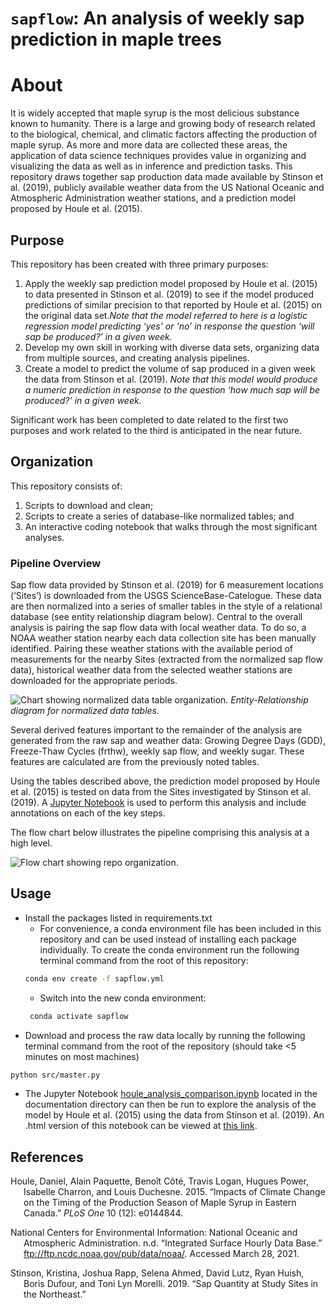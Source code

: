 `sapflow`: An analysis of weekly sap prediction in maple trees
================

# About

It is widely accepted that maple syrup is the most delicious substance
known to humanity. There is a large and growing body of research related
to the biological, chemical, and climatic factors affecting the
production of maple syrup. As more and more data are collected these
areas, the application of data science techniques provides value in
organizing and visualizing the data as well as in inference and
prediction tasks. This repository draws together sap production data
made available by Stinson et al. (2019), publicly available weather data
from the US National Oceanic and Atmospheric Administration weather
stations, and a prediction model proposed by Houle et al. (2015).

## Purpose

This repository has been created with three primary purposes:

1.  Apply the weekly sap prediction model proposed by Houle et al.
    (2015) to data presented in Stinson et al. (2019) to see if the
    model produced predictions of similar precision to that reported by
    Houle et al. (2015) on the original data set.*Note that the model
    referred to here is a logistic regression model predicting ‘yes’ or
    ‘no’ in response the question ‘will sap be produced?’ in a given
    week.*
2.  Develop my own skill in working with diverse data sets, organizing
    data from multiple sources, and creating analysis pipelines.
3.  Create a model to predict the volume of sap produced in a given week
    the data from Stinson et al. (2019). *Note that this model would
    produce a numeric prediction in response to the question ‘how much
    sap will be produced?’ in a given week.*

Significant work has been completed to date related to the first two
purposes and work related to the third is anticipated in the near
future.

## Organization

This repository consists of:

1.  Scripts to download and clean;
2.  Scripts to create a series of database-like normalized tables; and
3.  An interactive coding notebook that walks through the most
    significant analyses.

### Pipeline Overview

Sap flow data provided by Stinson et al. (2019) for 6 measurement
locations (‘Sites’) is downloaded from the USGS ScienceBase-Catelogue.
These data are then normalized into a series of smaller tables in the
style of a relational database (see entity relationship diagram below).
Central to the overall analysis is pairing the sap flow data with local
weather data. To do so, a NOAA weather station nearby each data
collection site has been manually identified. Pairing these weather
stations with the available period of measurements for the nearby Sites
(extracted from the normalized sap flow data), historical weather data
from the selected weather stations are downloaded for the appropriate
periods.

![Chart showing normalized data table
organization.](documentation/img/norm_tables.svg) *Entity-Relationship
diagram for normalized data tables.*

Several derived features important to the remainder of the analysis are
generated from the raw sap and weather data: Growing Degree Days (GDD),
Freeze-Thaw Cycles (frthw), weekly sap flow, and weekly sugar. These
features are calculated are from the previously noted tables.

Using the tables described above, the prediction model proposed by Houle
et al. (2015) is tested on data from the Sites investigated by Stinson
et al. (2019). A [Jupyter
Notebook](notebooks/houle_analysis_comparison.ipynb) is used to perform
this analysis and include annotations on each of the key steps.

The flow chart below illustrates the pipeline comprising this analysis
at a high level.

![Flow chart showing repo
organization.](documentation/img/sapflow_org.svg)

## Usage

  - Install the packages listed in requirements.txt
      - For convenience, a conda environment file has been included in
        this repository and can be used instead of installing each
        package individually. To create the conda environment run the
        following terminal command from the root of this repository:
    <!-- end list -->
    ``` bash
    conda env create -f sapflow.yml
    ```
      - Switch into the new conda environment:
    <!-- end list -->
    ``` bash
     conda activate sapflow
    ```
  - Download and process the raw data locally by running the following
    terminal command from the root of the repository (should take \<5
    minutes on most machines)

<!-- end list -->

``` bash
python src/master.py
```

  - The Jupyter Notebook
    [houle\_analysis\_comparison.ipynb](notebooks/houle_analysis_comparison.ipynb)
    located in the documentation directory can then be run to explore
    the analysis of the model by Houle et al. (2015) using the data from
    Stinson et al. (2019). An .html version of this notebook can be
    viewed at [this
    link](http://htmlpreview.github.io/?https://github.com/spentelow/sapflow/blob/main/notebooks/houle_analysis_comparison.html).

## References

<div id="refs" class="references hanging-indent">

<div id="ref-houle">

Houle, Daniel, Alain Paquette, Benoı̂t Côté, Travis Logan, Hugues Power,
Isabelle Charron, and Louis Duchesne. 2015. “Impacts of Climate Change
on the Timing of the Production Season of Maple Syrup in Eastern
Canada.” *PLoS One* 10 (12): e0144844.

</div>

<div id="ref-noaa">

National Centers for Environmental Information: National Oceanic and
Atmospheric Administration. n.d. “Integrated Surface Hourly Data Base.”
<ftp://ftp.ncdc.noaa.gov/pub/data/noaa/>. Accessed March 28, 2021.

</div>

<div id="ref-stinson">

Stinson, Kristina, Joshua Rapp, Selena Ahmed, David Lutz, Ryan Huish,
Boris Dufour, and Toni Lyn Morelli. 2019. “Sap Quantity at Study Sites
in the Northeast.”

</div>

</div>
